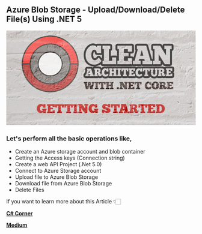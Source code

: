 ## Azure Blob Storage - Upload/Download/Delete File(s) Using .NET 5 

![Alt Text](https://github.com/JayKrishnareddy/CleanArchitecture/blob/master/1_Tpfkss_hdHNyaaJ_3bBgWQ.png)

### Let's perform all the basic operations like,
- Create an Azure storage account and blob container
- Getting the Access keys (Connection string)
- Create a web API Project (.Net 5.0)
- Connect to Azure Storage account
- Upload file to Azure Blob Storage
- Download file from  Azure Blob Storage
- Delete Files


If you want to learn more about this Article 👇🏻

[**C# Corner**](https://www.c-sharpcorner.com/article/azure-blob-storage-uploaddownloaddelete-files-using-net-5/ "C# Corner")

[**Medium**](https://jaykrishnareddy.medium.com/azure-blob-storage-upload-download-delete-file-s-using-net-5-0-web-api-978237a6b0e8
 "Medium")

